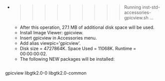 * >>>>>>>>> Running inst-std-accessories-gpicview.sh ...
  * After this operation, 27.1 MB of additional disk space will be used.
  * Install Image Viewer: gpicview.
  * Insert gpicview in Accessories menu.
  * Add alias viewpic='gpicview'.
  * Disk size = 4727864K. Space Used = 11068K. Runtime = 00:00:00:02.
  * The following NEW packages will be installed:
  ```bash
gpicview libgtk2.0-0 libgtk2.0-common
  ```
